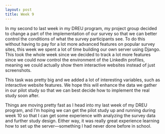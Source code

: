 ```yaml
---
layout: post
title: Week 9
---
```


In my second to last week in my DREU program, my project group decided to change a part of the implementation of our survey so that we can better control the conditions of what the survey participants see. To do this without having to pay for a lot more advanced features on popular survey sites, this week we spent a lot of time building our own server using Django. This took the whole week since we decided to track a lot more features since we could now control the environment of the LinkedIn profiles, meaning we could actually show them interactive websites instead of just screenshots.

This task was pretty big and we added a lot of interesting variables, such as interactive website features. We hope this will enhance the data we gather in our pilot study so that we can best decide how to implement the real study soon after.

Things are moving pretty fast as I head into my last week of my DREU program, and I’m hoping we can get the pilot study up and running during week 10 so that I can get some experience with analyzing the survey data and further study design. Either way, it was really great experience learning how to set up the server––something I had never done before in school.
